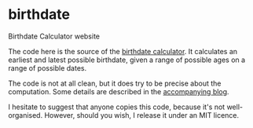 birthdate
=========

Birthdate Calculator website

The code here is the source of the [birthdate calculator](http://www.eversholt.org.uk/birthdate/). It calculates an earliest and latest possible birthdate, given a range of possible ages on a range of possible dates.

The code is not at all clean, but it does try to be precise about the computation. Some details are described in the [accompanying blog](http://www.eversholt.org.uk/blog/?cat=3).

I hesitate to suggest that anyone copies this code, because it's not well-organised. However, should you wish, I release it under an MIT licence.
